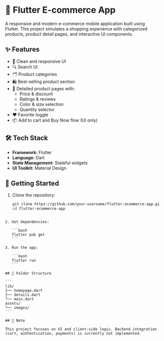 # 🛒 Flutter E-commerce App

A responsive and modern e-commerce mobile application built using Flutter. This project simulates a shopping experience with categorized products, product detail pages, and interactive UI components.

## ✨ Features

- 📱 Clean and responsive UI
- 🔍 Search UI
- 🗂 Product categories
- 🛍 Best-selling product section
- 🧾 Detailed product pages with:
  - Price & discount
  - Ratings & reviews
  - Color & size selection
  - Quantity selector
- ❤️ Favorite toggle
- 📦 Add to cart and Buy Now flow (UI only)

## 🛠 Tech Stack

- **Framework:** Flutter
- **Language:** Dart
- **State Management:** Stateful widgets
- **UI Toolkit:** Material Design

## 🚀 Getting Started

1. Clone the repository:
   ```bash
   git clone https://github.com/your-username/flutter-ecommerce-app.git
   cd flutter-ecommerce-app
````

2. Get dependencies:

   ```bash
   flutter pub get
   ```

3. Run the app:

   ```bash
   flutter run
   ```

## 📁 Folder Structure

```
lib/
├── homepage.dart
├── details.dart
└── main.dart
assets/
└── images/
```

## 📌 Note

This project focuses on UI and client-side logic. Backend integration (cart, authentication, payments) is currently not implemented.

